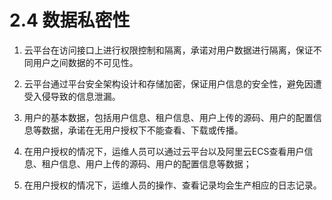 # 2.4 数据私密性

1. 云平台在访问接口上进行权限控制和隔离，承诺对用户数据进行隔离，保证不同用户之间数据的不可见性。

2. 云平台通过平台安全架构设计和存储加密，保证用户信息的安全性，避免因遭受入侵导致的信息泄漏。

3. 用户的基本数据，包括用户信息、租户信息、用户上传的源码、用户的配置信息等数据，承诺在无用户授权下不能查看、下载或传播。

4. 在用户授权的情况下，运维人员可以通过云平台以及阿里云ECS查看用户信息、租户信息、用户上传的源码、用户的配置信息等数据；

5. 在用户授权的情况下，运维人员的操作、查看记录均会生产相应的日志记录。